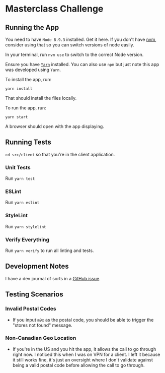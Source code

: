 # Masterclass Challenge

## Running the App
You need to have `Node 8.9.3` installed. Get it here. If you don't have [nvm](https://github.com/creationix/nvm), consider using that so you can switch versions of node easily.

In your terminal, run `nvm use` to switch to the correct Node version.

Ensure you have [`Yarn`](https://yarnpkg.com/en/) installed. You can also use `npm` but just note this app was developed using `Yarn`.

To install the app, run:
```
yarn install
```

That should install the files locally.

To run the app, run:
```
yarn start
```

A browser should open with the app displaying.

## Running Tests
`cd src/client` so that you're in the client application. 

### Unit Tests
Run `yarn test`

### ESLint
Run `yarn eslint`

### StyleLint
Run `yarn stylelint`

### Verify Everything
Run `yarn verify` to run all linting and tests.

## Development Notes
I have a dev journal of sorts in a [GitHub issue](https://github.com/skawaguchi/full-stack-masterclass-challenge/issues/3).

## Testing Scenarios

### Invalid Postal Codes
- If you input `m9x` as the postal code, you should be able to trigger the "stores not found" message.

### Non-Canadian Geo Location
- If you're in the US and you hit the app, it allows the call to go through right now. I noticed this when I was on VPN for a client. I left it because it still works fine, it's just an oversight where I don't validate against being a valid postal code before allowing the call to go through.

